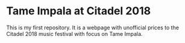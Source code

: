 # Tame Impala at Citadel 2018

This is my first repository. It is a webpage with unofficial prices to the Citadel 2018 music festival with focus on Tame Impala.
